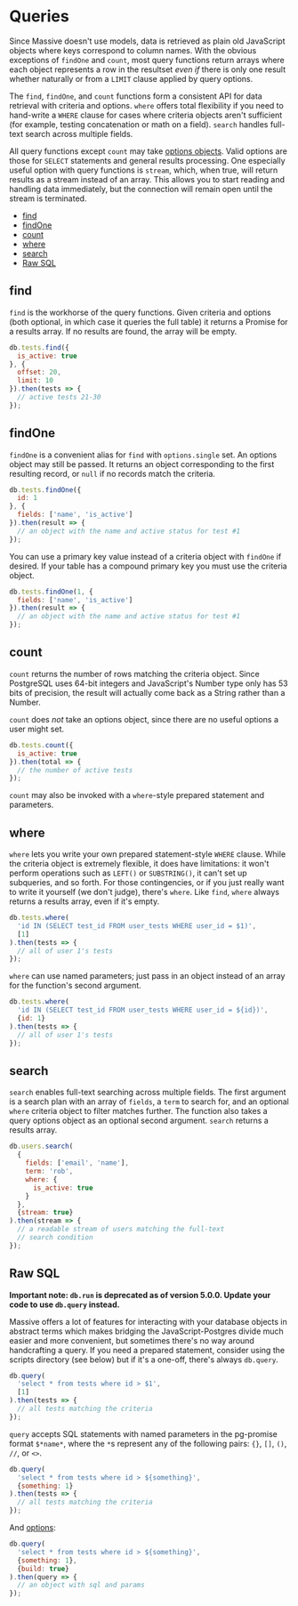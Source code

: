 # Queries

Since Massive doesn't use models, data is retrieved as plain old JavaScript objects where keys correspond to column names. With the obvious exceptions of `findOne` and `count`, most query functions return arrays where each object represents a row in the resultset _even if_ there is only one result whether naturally or from a `LIMIT` clause applied by query options.

The `find`, `findOne`, and `count` functions form a consistent API for data retrieval with criteria and options. `where` offers total flexibility if you need to hand-write a `WHERE` clause for cases where criteria objects aren't sufficient (for example, testing concatenation or math on a field). `search` handles full-text search across multiple fields.

All query functions except `count` may take [options objects](options). Valid options are those for `SELECT` statements and general results processing. One especially useful option with query functions is `stream`, which, when true, will return results as a stream instead of an array. This allows you to start reading and handling data immediately, but the connection will remain open until the stream is terminated.

<!-- vim-markdown-toc GFM -->

* [find](#find)
* [findOne](#findone)
* [count](#count)
* [where](#where)
* [search](#search)
* [Raw SQL](#raw-sql)

<!-- vim-markdown-toc -->

## find

`find` is the workhorse of the query functions. Given criteria and options (both optional, in which case it queries the full table) it returns a Promise for a results array. If no results are found, the array will be empty.

```javascript
db.tests.find({
  is_active: true
}, {
  offset: 20,
  limit: 10
}).then(tests => {
  // active tests 21-30
});
```

## findOne

`findOne` is a convenient alias for `find` with `options.single` set. An options object may still be passed. It returns an object corresponding to the first resulting record, or `null` if no records match the criteria.

```javascript
db.tests.findOne({
  id: 1
}, {
  fields: ['name', 'is_active']
}).then(result => {
  // an object with the name and active status for test #1
});
```

You can use a primary key value instead of a criteria object with `findOne` if desired. If your table has a compound primary key you must use the criteria object.

```javascript
db.tests.findOne(1, {
  fields: ['name', 'is_active']
}).then(result => {
  // an object with the name and active status for test #1
});
```

## count

`count` returns the number of rows matching the criteria object. Since PostgreSQL uses 64-bit integers and JavaScript's Number type only has 53 bits of precision, the result will actually come back as a String rather than a Number.

`count` does _not_ take an options object, since there are no useful options a user might set.

```javascript
db.tests.count({
  is_active: true
}).then(total => {
  // the number of active tests
});
```

`count` may also be invoked with a `where`-style prepared statement and parameters.

## where

`where` lets you write your own prepared statement-style `WHERE` clause. While the criteria object is extremely flexible, it does have limitations: it won't perform operations such as `LEFT()` or `SUBSTRING()`, it can't set up subqueries, and so forth. For those contingencies, or if you just really want to write it yourself (we don't judge), there's `where`. Like `find`, `where` always returns a results array, even if it's empty.

```javascript
db.tests.where(
  'id IN (SELECT test_id FROM user_tests WHERE user_id = $1)',
  [1]
).then(tests => {
  // all of user 1's tests
});
```

`where` can use named parameters; just pass in an object instead of an array for the function's second argument.

```javascript
db.tests.where(
  'id IN (SELECT test_id FROM user_tests WHERE user_id = ${id})',
  {id: 1}
).then(tests => {
  // all of user 1's tests
});
```

## search

`search` enables full-text searching across multiple fields. The first argument is a search plan with an array of `fields`, a `term` to search for, and an optional `where` criteria object to filter matches further. The function also takes a query options object as an optional second argument. `search` returns a results array.

```javascript
db.users.search(
  {
    fields: ['email', 'name'],
    term: 'rob',
    where: {
      is_active: true
    }
  },
  {stream: true}
).then(stream => {
  // a readable stream of users matching the full-text
  // search condition
});
```

## Raw SQL

**Important note: `db.run` is deprecated as of version 5.0.0. Update your code to use `db.query` instead.**

Massive offers a lot of features for interacting with your database objects in abstract terms which makes bridging the JavaScript-Postgres divide much easier and more convenient, but sometimes there's no way around handcrafting a query. If you need a prepared statement, consider using the scripts directory (see below) but if it's a one-off, there's always `db.query`.

```javascript
db.query(
  'select * from tests where id > $1',
  [1]
).then(tests => {
  // all tests matching the criteria
});
```

`query` accepts SQL statements with named parameters in the pg-promise format `$*name*`, where the `*`s represent any of the following pairs: `{}`, `[]`, `()`, `//`, or `<>`.

```javascript
db.query(
  'select * from tests where id > ${something}',
  {something: 1}
).then(tests => {
  // all tests matching the criteria
});
```

And [options](options):

```javascript
db.query(
  'select * from tests where id > ${something}',
  {something: 1},
  {build: true}
).then(query => {
  // an object with sql and params
});
```
